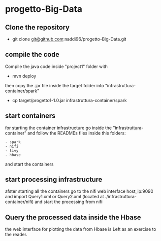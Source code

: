 # progetto-Big-Data

## Clone the repository

- git clone git@github.com:naddi96/progetto-Big-Data.git


## compile the code

Compile the java code inside "project1" folder with 

- mvn deploy

then copy the .jar file inside the target folder into "infrastruttura-container/spark"

- cp target/progetto1-1.0.jar  infrastruttura-container/spark

## start containers

for starting the container infrastructure go inside the "infrastruttura-container" and follow the READMEs files inside this folders:

    - spark
    - nifi
    - livy
    - hbase

and start the containers

## start processing infrastructure

afster starting all the containers go to the nifi web interface host_ip:9090 and import Query1.xml or Query2.xml (located at ./infrastruttura-container/nifi)
and start the processing from nifi

## Query the processed data inside the Hbase

the web interface for plotting the data from Hbase is Left as an exercise to the reader.


